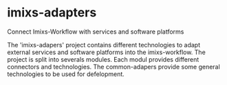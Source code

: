 imixs-adapters
==============

Connect Imixs-Workflow with services and software platforms

The 'imixs-adapers' project contains different technologies to adapt external services and software platforms into the imixs-workflow. The project is split into severals modules. Each modul provides different connectors and technologies. The common-adapers provide some general technologies to be used for defelopment. 
